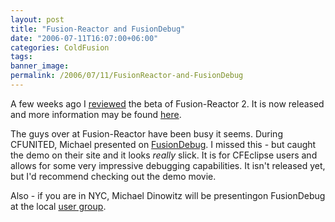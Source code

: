 ```yaml
---
layout: post
title: "Fusion-Reactor and FusionDebug"
date: "2006-07-11T16:07:00+06:00"
categories: ColdFusion 
tags: 
banner_image: 
permalink: /2006/07/11/FusionReactor-and-FusionDebug
---
```


A few weeks ago I <a href="http://ray.camdenfamily.com/index.cfm/2006/6/21/Review-FusionReactor-2-Beta">reviewed</a> the beta of Fusion-Reactor 2. It is now released and more information may be found <a href="http://www.fusion-reactor.com/featureFocus-2.0.html">here</a>. 

The guys over at Fusion-Reactor have been busy it seems. During CFUNITED, Michael presented on <a href="http://www.fusion-reactor.com/fusiondebug/">FusionDebug</a>. I missed this - but caught the demo on their site and it looks <i>really</i> slick. It is for CFEclipse users and allows for some very impressive debugging capabilities. It isn't released yet, but I'd recommend checking out the demo movie.

Also - if you are in NYC, Michael Dinowitz will be presentingon FusionDebug at the local <a href="http://www.nycfug.org/">user group</a>.